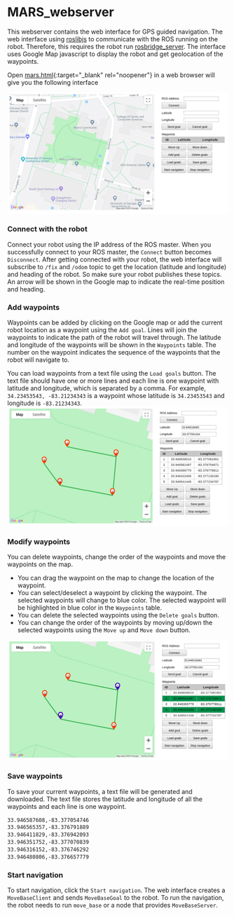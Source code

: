 # MARS_webserver
This webserver contains the web interface for GPS guided navigation. The web interface using 
[roslibjs](http://wiki.ros.org/roslibjs) to communicate with the ROS running on the robot. Therefore,
this requires the robot run [rosbridge_server](http://wiki.ros.org/rosbridge_server?distro=melodic).
The interface uses Google Map javascript to display the robot and get geolocation of the waypoints.

Open [mars.html](https://asilan.github.io/MARS_webserver/mars.html){:target="_blank" rel="noopener"} in a web browser will give you the following interface

![web_interface](https://raw.githubusercontent.com/asilan/MARS_webserver/master/web_interface.png)

### Connect with the robot
Connect your robot using the IP address of the ROS master. When you successfully connect to your ROS master, the `Connect` button 
becomes `Disconnect`. After getting connected with your robot, the web interface will subscribe to `/fix` and `/odom` topic to get the
location (latitude and longitude) and heading of the robot. So make sure your robot publishes these topics. An arrow will be 
shown in the Google map to indicate the real-time position and heading.
### Add waypoints
Waypoints can be added by clicking on the Google map or add the current robot location as a waypoint using the `Add goal`. 
Lines will join the waypoints to indicate the path of the robot will travel through.
The latitude and longitude of the waypoints will be shown in the `Waypoints` table.
The number on the waypoint indicates the sequence of the waypoints that the robot will navigate to.

You can load waypoints from a text file using the `Load goals` button. The text file should have one or more lines and each line is one
waypoint with latitude and longitude, which is separated by a comma. For example, `34.23453543, -83.21234343` is a waypoint whose
latitude is `34.23453543` and longitude is `-83.21234343`.
![waypoints](https://raw.githubusercontent.com/asilan/MARS_webserver/master/add_waypoints.png)

### Modify waypoints
You can delete waypoints, change the order of the waypoints and move the waypoints on the map.
  * You can drag the waypoint on the map to change the location of the waypoint.
  * You can select/deselect a waypoint by clicking the waypoint. The selected waypoints will change to blue color. The selected waypoint will be highlighted in blue color in the `Waypoints` table.
  * You can delete the selected waypoints using the `Delete goals` button.
  * You can change the order of the waypoints by moving up/down the selected waypoints using the `Move up` and `Move down` button.

![select waypoints](https://raw.githubusercontent.com/asilan/MARS_webserver/master/select_waypoints.png)

### Save waypoints
To save your current waypoints, a text file will be generated and downloaded. The text file stores the latitude and longitude of
all the waypoints and each line is one waypoint.
``` txt
33.946587608,-83.377054746
33.946565357,-83.376791889
33.946411829,-83.376942093
33.946351752,-83.377070839
33.946316152,-83.376746292
33.946480806,-83.376657779
```
### Start navigation
To start navigation, click the `Start navigation`. The web interface creates a `MoveBaseClient` and sends `MoveBaseGoal` to the robot. To run the navigation, the robot needs to run `move_base` or a node that provides `MoveBaseServer`.
